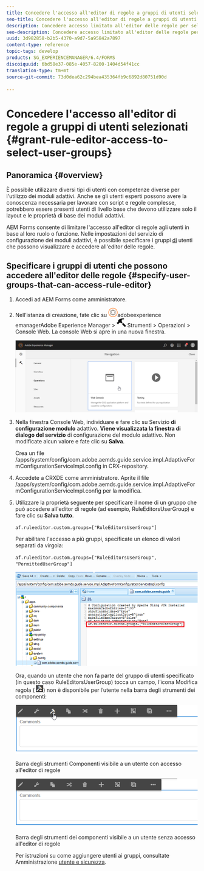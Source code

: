 ```yaml
---
title: Concedere l'accesso all'editor di regole a gruppi di utenti selezionati
seo-title: Concedere l'accesso all'editor di regole a gruppi di utenti selezionati
description: Concedere accesso limitato all'editor delle regole per selezionare gruppi di utenti.
seo-description: Concedere accesso limitato all'editor delle regole per selezionare gruppi di utenti.
uuid: 3d982858-b2b5-4370-a9d7-5a95842a7897
content-type: reference
topic-tags: develop
products: SG_EXPERIENCEMANAGER/6.4/FORMS
discoiquuid: 6bd58e37-085e-4057-8200-1404d54f41cc
translation-type: tm+mt
source-git-commit: 73d0dea62c294bea435364fb9c6892d80751d90d

---
```



# Concedere l&#39;accesso all&#39;editor di regole a gruppi di utenti selezionati {#grant-rule-editor-access-to-select-user-groups}

## Panoramica {#overview}

È possibile utilizzare diversi tipi di utenti con competenze diverse per l&#39;utilizzo dei moduli adattivi. Anche se gli utenti esperti possono avere la conoscenza necessaria per lavorare con script e regole complesse, potrebbero essere presenti utenti di livello base che devono utilizzare solo il layout e le proprietà di base dei moduli adattivi.

AEM Forms consente di limitare l&#39;accesso all&#39;editor di regole agli utenti in base al loro ruolo o funzione. Nelle impostazioni del servizio di configurazione dei moduli adattivi, è possibile specificare i gruppi [di](/help/sites-administering/security.md) utenti che possono visualizzare e accedere all&#39;editor delle regole.

## Specificare i gruppi di utenti che possono accedere all&#39;editor delle regole {#specify-user-groups-that-can-access-rule-editor}

1. Accedi ad AEM Forms come amministratore.
1. Nell’istanza di creazione, fate clic su ![](assets/adobeexperiencemanager.png)adobeexperience emanagerAdobe Experience Manager > ![martello](assets/hammer.png) Strumenti > Operazioni > Console Web. La console Web si apre in una nuova finestra.

   ![1](assets/1.png)

1. Nella finestra Console Web, individuare e fare clic su Servizio **di configurazione modulo** adattivo. **Viene visualizzata la finestra di dialogo del servizio** di configurazione del modulo adattivo. Non modificate alcun valore e fate clic su **Salva**.

   Crea un file /apps/system/config/com.adobe.aemds.guide.service.impl.AdaptiveFormConfigurationServiceImpl.config in CRX-repository.

1. Accedete a CRXDE come amministratore. Aprite il file /apps/system/config/com.adobe.aemds.guide.service.impl.AdaptiveFormConfigurationServiceImpl.config per la modifica.
1. Utilizzare la proprietà seguente per specificare il nome di un gruppo che può accedere all&#39;editor di regole (ad esempio, RuleEditorsUserGroup) e fare clic su **Salva tutto**.

   `af.ruleeditor.custom.groups=["RuleEditorsUserGroup"]`

   Per abilitare l&#39;accesso a più gruppi, specificate un elenco di valori separati da virgola:

   `af.ruleeditor.custom.groups=["RuleEditorsUserGroup", "PermittedUserGroup"]`

   ![create-user](assets/create-user.png)

   Ora, quando un utente che non fa parte del gruppo di utenti specificato (in questo caso RuleEditorsUserGroup) tocca un campo, l’icona Modifica regola ( ![edit-rules1](assets/edit-rules1.png)) non è disponibile per l’utente nella barra degli strumenti dei componenti:

   ![componentstoolbarwith](assets/componentstoolbarwithre.png)

   Barra degli strumenti Componenti visibile a un utente con accesso all&#39;editor di regole

   ![componentstoolbarwithoutre](assets/componentstoolbarwithoutre.png)

   Barra degli strumenti dei componenti visibile a un utente senza accesso all&#39;editor di regole

   Per istruzioni su come aggiungere utenti ai gruppi, consultate Amministrazione [utente e sicurezza](/help/sites-administering/security.md).

